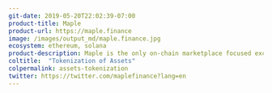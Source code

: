 ```yaml
---
git-date: 2019-05-20T22:02:39-07:00
product-title: Maple
product-url: https://maple.finance
image: /images/output_md/maple.finance.jpg
ecosystem: ethereum, solana
product-description: Maple is the only on-chain marketplace focused exclusively on serving Institutional and Individual Accredited Investors with high-quality lending opportunities which suit their liquidity, risk and return requirements.
coltitle:  "Tokenization of Assets"
colpermalink: assets-tokenization
twitter: https://twitter.com/maplefinance?lang=en
---
```

